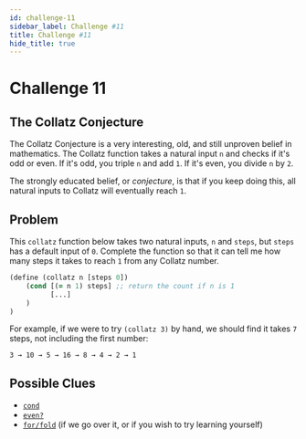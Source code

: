 ```yaml
---
id: challenge-11
sidebar_label: Challenge #11
title: Challenge #11
hide_title: true
---
```


# Challenge 11

## The Collatz Conjecture

The Collatz Conjecture is a very interesting, old, and still unproven belief in
mathematics. The Collatz function takes a natural input `n` and checks if it's
odd or even. If it's odd, you triple `n` and add `1`. If it's even, you divide
`n` by `2`.

The strongly educated belief, or _conjecture_, is that if you keep doing this,
all natural inputs to Collatz will eventually reach `1`.

## Problem

This `collatz` function below takes two natural inputs, `n` and `steps`, but 
`steps` has a default input of `0`. Complete the function so that it can tell me
how many steps it takes to reach `1` from any Collatz number.

``` clojure
(define (collatz n [steps 0])
    (cond [(= n 1) steps] ;; return the count if n is 1
          [...]
    )
)
```

For example, if we were to try `(collatz 3)` by hand, we should find it takes
`7` steps, not including the first number:

`3 → 10 → 5 → 16 → 8 → 4 → 2 → 1`

## Possible Clues

* [`cond`](cond.md)
* [`even?`](https://docs.racket-lang.org/reference/number-types.html#%28def._%28%28quote._~23~25kernel%29._even~3f%29%29)
* [`for/fold`](fold.md) (if we go over it, or if you wish to try learning yourself)
